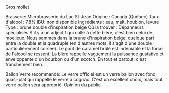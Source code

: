 Gros mollet


Brasserie: Microbrasserie du Lac St-Jean
Origine : Canada (Québec)
Taux d'alcool : 7.8%
IBU: non disponible
Ingrédients : eau, malt, houblon, levure
Type : brune double d'inspiration belge
Où la trouver : Dépanneurs spécialisés
S'il y a un adjectif qui colle à cette bière, c'est bien celui de moelleux. Nous sommes dans la brune d'inspiration belge, quelque part entre la double et la quadruple (en d'autres mots, il s'agit d'une double particulièrement corsée). Le goût de caramel brûlé est indéniable et la force de l'alcool se ressent. La bière rappelle vaguement la puissance gustative et enveloppante d'un bourbon ou d'un scotch. En tout et partout, c'est franchement bien.

 Ballon Verre recommandé: Le verre officiel est un verre ballon avec fond quasi-plat qui rappelle le verre à cognac. C'est un excellent choix, mais tout verre ballon sera approprié.
 Opinion du public